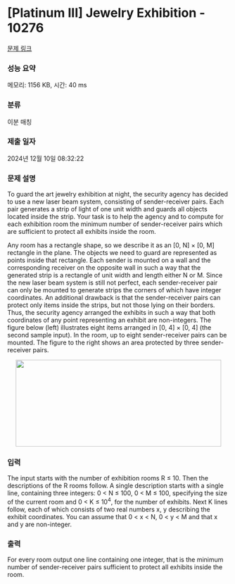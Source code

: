 # [Platinum III] Jewelry Exhibition - 10276 

[문제 링크](https://www.acmicpc.net/problem/10276) 

### 성능 요약

메모리: 1156 KB, 시간: 40 ms

### 분류

이분 매칭

### 제출 일자

2024년 12월 10일 08:32:22

### 문제 설명

<p>To guard the art jewelry exhibition at night, the security agency has decided to use a new laser beam system, consisting of sender-receiver pairs. Each pair generates a strip of light of one unit width and guards all objects located inside the strip. Your task is to help the agency and to compute for each exhibition room the minimum number of sender-receiver pairs which are sufficient to protect all exhibits inside the room.</p>

<p>Any room has a rectangle shape, so we describe it as an [0, N] × [0, M] rectangle in the plane. The objects we need to guard are represented as points inside that rectangle. Each sender is mounted on a wall and the corresponding receiver on the opposite wall in such a way that the generated strip is a rectangle of unit width and length either N or M. Since the new laser beam system is still not perfect, each sender-receiver pair can only be mounted to generate strips the corners of which have integer coordinates. An additional drawback is that the sender-receiver pairs can protect only items inside the strips, but not those lying on their borders. Thus, the security agency arranged the exhibits in such a way that both coordinates of any point representing an exhibit are non-integers. The figure below (left) illustrates eight items arranged in [0, 4] × [0, 4] (the second sample input). In the room, up to eight sender-receiver pairs can be mounted. The figure to the right shows an area protected by three sender-receiver pairs.</p>

<p style="text-align: center;"><img alt="" src="https://onlinejudgeimages.s3-ap-northeast-1.amazonaws.com/upload/images2/jewel.png" style="height:197px; width:467px"></p>

### 입력 

 <p>The input starts with the number of exhibition rooms R ≤ 10. Then the descriptions of the R rooms follow. A single description starts with a single line, containing three integers: 0 < N ≤ 100, 0 < M ≤ 100, specifying the size of the current room and 0 < K ≤ 10<sup>4</sup>, for the number of exhibits. Next K lines follow, each of which consists of two real numbers x, y describing the exhibit coordinates. You can assume that 0 < x < N, 0 < y < M and that x and y are non-integer.</p>

### 출력 

 <p>For every room output one line containing one integer, that is the minimum number of sender-receiver pairs sufficient to protect all exhibits inside the room.</p>

